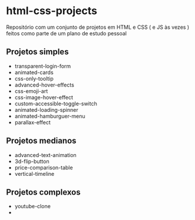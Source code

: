 # html-css-projects

Repositório com um conjunto de projetos em HTML e CSS ( e JS às vezes ) feitos como parte de um plano de estudo pessoal

## Projetos simples

- transparent-login-form
- animated-cards
- css-only-tooltip
- advanced-hover-effects
- css-emoji-art
- css-image-hover-effect
- custom-accessible-toggle-switch
- animated-loading-spinner
- animated-hamburguer-menu
- parallax-effect

## Projetos medianos

- advanced-text-animation
- 3d-flip-button
- price-comparison-table
- vertical-timeline

## Projetos complexos

- youtube-clone
-
